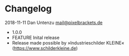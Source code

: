 Changelog
=========

2018-11-11 Dan Untenzu <mail@pixelbrackets.de>

  * 1.0.0
  * FEATURE Inital release
  * Release made possible by »Industrieschilder KLEINE« (https://www.schilderkleine.de)
